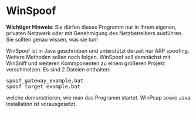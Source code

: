 <h1>WinSpoof</h1>
<b>Wichtiger Hinweis</b>: Sie dürfen dieses Programm nur in Ihrem eigenen, privaten Netzwerk oder mit Genehmigung des Netzbetreibers ausführen. Sie sollten genau wissen, was sie tun!

WinSpoof ist in Java geschrieben und unterstützt derzeit nur ARP spoofing. Weitere Methoden sollen noch folgen. WinSpoof soll demnächst mit WinSniff und weiteren Kommponenten zu einem größeren Projekt verschmelzen. Es sind 2 Dateien enthalten:

<pre>
spoof_gateway_example.bat
spoof_target_example.bat
</pre>

welche demonstrieren, wie man das Programm startet. WinPcap sowie Java Installation ist vorausgesetzt.
